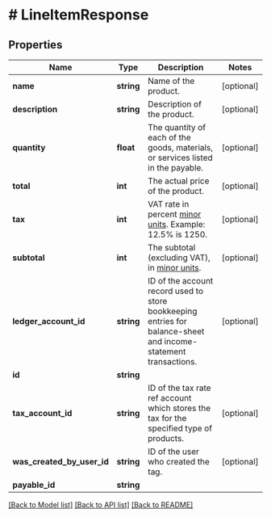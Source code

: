 # # LineItemResponse

## Properties

Name | Type | Description | Notes
------------ | ------------- | ------------- | -------------
**name** | **string** | Name of the product. | [optional]
**description** | **string** | Description of the product. | [optional]
**quantity** | **float** | The quantity of each of the goods, materials, or services listed in the payable. | [optional]
**total** | **int** | The actual price of the product. | [optional]
**tax** | **int** | VAT rate in percent [minor units](https://docs.monite.com/docs/currencies#minor-units). Example: 12.5% is 1250. | [optional]
**subtotal** | **int** | The subtotal (excluding VAT), in [minor units](https://docs.monite.com/docs/currencies#minor-units). | [optional]
**ledger_account_id** | **string** | ID of the account record used to store bookkeeping entries for balance-sheet and income-statement transactions. | [optional]
**id** | **string** |  |
**tax_account_id** | **string** | ID of the tax rate ref account which stores the tax for the specified type of products. | [optional]
**was_created_by_user_id** | **string** | ID of the user who created the tag. | [optional]
**payable_id** | **string** |  |

[[Back to Model list]](../../README.md#models) [[Back to API list]](../../README.md#endpoints) [[Back to README]](../../README.md)
